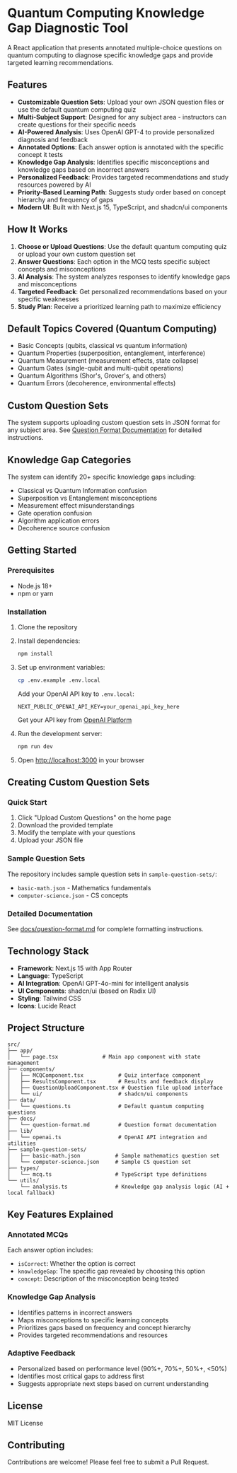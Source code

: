 # Quantum Computing Knowledge Gap Diagnostic Tool

A React application that presents annotated multiple-choice questions on quantum computing to diagnose specific knowledge gaps and provide targeted learning recommendations.

## Features

- **Customizable Question Sets**: Upload your own JSON question files or use the default quantum computing quiz
- **Multi-Subject Support**: Designed for any subject area - instructors can create questions for their specific needs
- **AI-Powered Analysis**: Uses OpenAI GPT-4 to provide personalized diagnosis and feedback
- **Annotated Options**: Each answer option is annotated with the specific concept it tests
- **Knowledge Gap Analysis**: Identifies specific misconceptions and knowledge gaps based on incorrect answers
- **Personalized Feedback**: Provides targeted recommendations and study resources powered by AI
- **Priority-Based Learning Path**: Suggests study order based on concept hierarchy and frequency of gaps
- **Modern UI**: Built with Next.js 15, TypeScript, and shadcn/ui components

## How It Works

1. **Choose or Upload Questions**: Use the default quantum computing quiz or upload your own custom question set
2. **Answer Questions**: Each option in the MCQ tests specific subject concepts and misconceptions
3. **AI Analysis**: The system analyzes responses to identify knowledge gaps and misconceptions
4. **Targeted Feedback**: Get personalized recommendations based on your specific weaknesses
5. **Study Plan**: Receive a prioritized learning path to maximize efficiency

## Default Topics Covered (Quantum Computing)

- Basic Concepts (qubits, classical vs quantum information)
- Quantum Properties (superposition, entanglement, interference)
- Quantum Measurement (measurement effects, state collapse)
- Quantum Gates (single-qubit and multi-qubit operations)
- Quantum Algorithms (Shor's, Grover's, and others)
- Quantum Errors (decoherence, environmental effects)

## Custom Question Sets

The system supports uploading custom question sets in JSON format for any subject area. See [Question Format Documentation](docs/question-format.md) for detailed instructions.

## Knowledge Gap Categories

The system can identify 20+ specific knowledge gaps including:
- Classical vs Quantum Information confusion
- Superposition vs Entanglement misconceptions
- Measurement effect misunderstandings
- Gate operation confusion
- Algorithm application errors
- Decoherence source confusion

## Getting Started

### Prerequisites

- Node.js 18+ 
- npm or yarn

### Installation

1. Clone the repository
2. Install dependencies:
   ```bash
   npm install
   ```

3. Set up environment variables:
   ```bash
   cp .env.example .env.local
   ```
   
   Add your OpenAI API key to `.env.local`:
   ```
   NEXT_PUBLIC_OPENAI_API_KEY=your_openai_api_key_here
   ```
   
   Get your API key from [OpenAI Platform](https://platform.openai.com/api-keys)

4. Run the development server:
   ```bash
   npm run dev
   ```

5. Open [http://localhost:3000](http://localhost:3000) in your browser

## Creating Custom Question Sets

### Quick Start
1. Click "Upload Custom Questions" on the home page
2. Download the provided template
3. Modify the template with your questions
4. Upload your JSON file

### Sample Question Sets
The repository includes sample question sets in `sample-question-sets/`:
- `basic-math.json` - Mathematics fundamentals
- `computer-science.json` - CS concepts

### Detailed Documentation
See [docs/question-format.md](docs/question-format.md) for complete formatting instructions.

## Technology Stack

- **Framework**: Next.js 15 with App Router
- **Language**: TypeScript
- **AI Integration**: OpenAI GPT-4o-mini for intelligent analysis
- **UI Components**: shadcn/ui (based on Radix UI)
- **Styling**: Tailwind CSS
- **Icons**: Lucide React

## Project Structure

```
src/
├── app/
│   └── page.tsx              # Main app component with state management
├── components/
│   ├── MCQComponent.tsx           # Quiz interface component
│   ├── ResultsComponent.tsx       # Results and feedback display
│   ├── QuestionUploadComponent.tsx # Question file upload interface
│   └── ui/                        # shadcn/ui components
├── data/
│   └── questions.ts               # Default quantum computing questions
├── docs/
│   └── question-format.md         # Question format documentation
├── lib/
│   └── openai.ts                  # OpenAI API integration and utilities
├── sample-question-sets/
│   ├── basic-math.json           # Sample mathematics question set
│   └── computer-science.json     # Sample CS question set
├── types/
│   └── mcq.ts                    # TypeScript type definitions
└── utils/
    └── analysis.ts               # Knowledge gap analysis logic (AI + local fallback)
```

## Key Features Explained

### Annotated MCQs
Each answer option includes:
- `isCorrect`: Whether the option is correct
- `knowledgeGap`: The specific gap revealed by choosing this option
- `concept`: Description of the misconception being tested

### Knowledge Gap Analysis
- Identifies patterns in incorrect answers
- Maps misconceptions to specific learning concepts
- Prioritizes gaps based on frequency and concept hierarchy
- Provides targeted recommendations and resources

### Adaptive Feedback
- Personalized based on performance level (90%+, 70%+, 50%+, <50%)
- Identifies most critical gaps to address first
- Suggests appropriate next steps based on current understanding

## License

MIT License

## Contributing

Contributions are welcome! Please feel free to submit a Pull Request.
